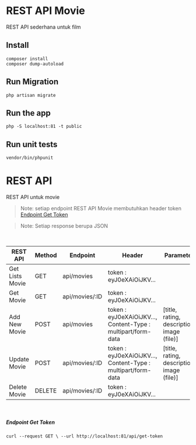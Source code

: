 # REST API Movie
REST API sederhana untuk film

## Install
    composer install
    composer dump-autoload

## Run Migration
	php artisan migrate

## Run the app
    php -S localhost:81 -t public

## Run unit tests
    vendor/bin/phpunit

# REST API

REST API untuk movie
> Note: setiap endpoint REST API Movie membutuhkan header token
[Endpoint Get Token](#endpoint-get-token "Endpoint Get Token")

> Note: Setiap response berupa JSON

<br />

|  REST API    | Method | Endpoint | Header |  Parameter  |
| ------------- | ------------ | ------------ | ------------ | ------------ |
|  Get Lists Movie  |  GET  | api/movies |  token : eyJ0eXAiOiJKV&hellip; |    |
|  Get Movie  | GET |  api/movies/:ID  |  token : eyJ0eXAiOiJKV&hellip;  |    |
|  Add New Movie | POST |  api/movies  |   token : eyJ0eXAiOiJKV&hellip;, Content-Type : multipart/form-data  |  [title, rating, description, image (file)]  |
|  Update Movie  |  POST  |  api/movies/:ID  |  token : eyJ0eXAiOiJKV&hellip;, Content-Type : multipart/form-data  | [title, rating, description, image (file)] |
|  Delete Movie  |  DELETE  |  api/movies/:ID |  token : eyJ0eXAiOiJKV&hellip;  |  |
<br />

##### Endpoint Get Token
	curl --request GET \ --url http://localhost:81/api/get-token

